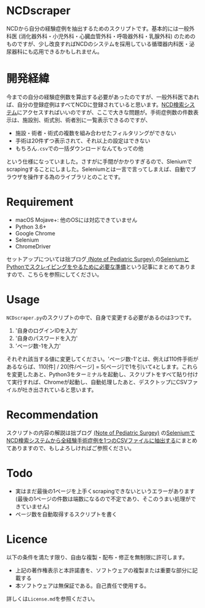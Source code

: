 NCDscraper
====

NCDから自分の経験症例を抽出するためのスクリプトです。基本的には一般外科医 (消化器外科・小児外科・心臓血管外科・呼吸器外科・乳腺外科) のためのものですが、少し改良すればNCDのシステムを採用している循環器内科医・泌尿器科にも応用できるかもしれません。

# 開発経緯
今までの自分の経験症例数を算出する必要があったのですが、一般外科医であれば、自分の登録症例はすべてNCDに登録されていると思います。[NCD検索システム](https://user.ncd.or.jp/member/memberLogin.html)にアクセスすればいいのですが、ここで大きな問題が。手術症例数の件数表示は、施設別、術式別、術者別に一覧表示できるのですが、

* 施設・術者・術式の複数を組み合わせたフィルタリングができない
* 手術は20件ずつ表示されて、それ以上の設定はできない
* もちろん`.csv`での一括ダウンロードなんてもっての他

という仕様になっていました。さすがに手間がかかりすぎるので、Sleniumでscrapingすることにしました。Seleniumとは一言で言ってしまえば、自動でブラウザを操作する為のライブラリとのことです。

# Requirement
* macOS Mojave+: 他のOSには対応できていません
* Python 3.6+
* Google Chrome
* Selenium
* ChromeDriver

セットアップについては拙ブログ[ (Note of Pediatric Surgey) ](https://www.pediatricsurgery.site/)の[SeleniumとPythonでスクレイピングをやるために必要な準備](https://www.pediatricsurgery.site/entry/2019/12/15/143053)という記事にまとめてありますので、こちらを参照にしてください。

# Usage
`NCDscraper.py`のスクリプトの中で、自身で変更する必要があるのは3つです。

1. '自身のログインIDを入力'
2. '自身のパスワードを入力'
3. 'ページ数-1を入力'

それぞれ該当する値に変更してください。'ページ数-1'とは、例えば110件手術があるならば、110[件] / 20[件/ページ] = 5[ページ]で1を引いて`4`とします。これらを変更したあと、Python3をターミナルを起動し、スクリプトをすべて貼り付けて実行すれば、Chromeが起動し、自動処理したあと、デスクトップにCSVファイルが吐き出されていると思います。

# Recommendation
スクリプトの内容の解説は拙ブログ [(Note of Pediatric Surgey)](https://www.pediatricsurgery.site/) の[SeleniumでNCD検索システムから全経験手術症例を1つのCSVファイルに抽出する](https://www.pediatricsurgery.site/entry/2019/12/15/143053)にまとめてありますので、もしよろしければご参照ください。

# Todo
* 実はまだ最後の1ページを上手くscrapingできないというエラーがあります (最後の1ページの件数は端数になるので不定であり、そこのうまい処理ができていません)
* ページ数を自動取得するスクリプトを書く

# Licence
以下の条件を満たす限り、自由な複製・配布・修正を無制限に許可します。
* 上記の著作権表示と本許諾書を、ソフトウェアの複製または重要な部分に記載する
* 本ソフトウェアは無保証である。自己責任で使用する。

詳しくは`License.md`を参照ください。